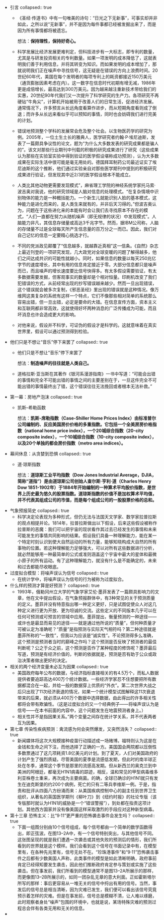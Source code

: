 - 引言
  collapsed:: true
	- 《圣经·传道书》中有一句唯美的诗句：“日光之下无新事”，可事实却并非如此，之所以说“无新事”，并不是因为每件事都已经被发掘出来了，而是因为所有事情都将被遗忘。
	  
	  想法：**保持理性，保持好奇心。**
	- 科学发展比经济发展更难判定，但科技进步有一大标志，即专利的数量，尤其是与研发投资相关的专利数量。如果一项发明的成本降低了，这就表明我们善于利用信息，并将其转变为知识。而如果发明的成本增加了，那就说明我们正在噪声中寻找信号，这无疑是在错误的方向上浪费时间。20世纪60年代，美国在每个发明者的每项专利上的耗资都接近150万美元（通货膨胀因素考虑在内）。这一数字在信息时代初期有增无减，1986年更是成倍增长，最高达到300万美元。因为越来越注重新技术带给我们的实惠，20世纪90年代我们又一次提升了科学研究的生产力。各项研究不再硬钻“牛角尖”，计算机开始被用于改善人们的日常生活，促进经济发展。通常情况下，许多预言从长远角度看算作进步，而从短期角度看则成了倒退；而许多从长远来看似乎可以预知的事情，同时也会妨碍我们进行完美的计划。
	- 错误地预测整个学科的发展常会危及整个社会。以生物医药学的研究为例。2005年，一位土生土长的雅典人，医学研究者约翰·P·埃尼迪斯，发表了一篇颇具争议性的论文，题为“为什么大多数发表的研究成果都是骗人的”。该文对那些行业期刊中刊载的积极的研究成果进行了研究（这些成果认为那些在实验室实验中得到验证的医学假设堪称成功预测），认为大多数成果在实际生活中很可能是毫无用处的。德国拜耳制药公司最近证实了埃尼迪斯的这个推断，他们通过实验亲自对那些医学期刊中提到的积极研究成果进行验证，但发现其中近2/3的医学假设根本不能成立。
	- 人类比其他动物更需要发现模式”，麻省理工学院的神经系统学家托马索·波吉奥对我说，他的研究领域是人脑对信息的处理模式。“在复杂情境中识别物体的能力是一种概括能力。一个新生儿就能识别人脸的基本模式，这种能力是进化而来的，是人类生来就有的，并非后天习得的。”但波吉奥认为，问题在于这些进化来的本能有时会让我们去寻找原本不存在的模式，“人们一直都在努力从随机噪声（即无规律的状况）中发现模式”。人脑能力非凡，其信息存储量或高达3千兆字节。然而，据IBM公司称，人脑的存储量不过是全球每天所产生信息量的百万分之一而已。因此，我们对自己记忆的信息一定要精心挑选才行。
	- 不同的党派政见颠覆了“信息越多，就越靠近真相”这一信条。《自然》杂志上最近刊登的一项研究发现，几大政党对全球变暖的问题了解得越多，他们之间达成共识的可能性就越小。同时，如果信息的数量以每天250兆亿字节的速度增长，其中有用的信息肯定接近于零。大部分信息都只是噪声而已，而且噪声的增长速度要比信号快得多。有太多假设需要验证，有太多数据需要发掘，但客观事实的数量却是个相对恒量。印刷机改变了我们犯错误的方式，从前经常出现的抄写错误越来越少。然而一旦出现错误，这个错误就会被多次复制，《邪恶圣经》里出现的错误就是这种情况。像万维网这类复杂的系统有这样一个特点，它们不像那些相对简单的系统那么容易出错，但一旦出错，必定是要命的大错。在信息宣传方面，资本主义和互联网都非常高效，这就使得好坏两种消息的广泛传播成为可能，而且坏消息也许会造成更大的影响。
	- 对他来说，假设并不科学，可证伪的假设才是科学的。这就意味着在真实世界里，假设可以通过预测得到检验。
- 他们只是不想让“音乐”停下来罢了
  collapsed:: true
	- 他们只是不想让“音乐”停下来罢了
	  
	  想法：**制造噪声的往往就是人类自己。**
	- 道格拉斯·亚当斯在其著作《银河系漫游指南》一书中写道：“可能会出错的事情和完全不可能出错的事情之间的主要差别在于，一旦这件完全不可能出错的事情最终出了错，这个错误往往无法挽回或者根本无法补救。”
- 第一幕：房地产泡沫
  collapsed:: true
	- 凯斯–希勒函数
	  
	  想法：**凯斯-席勒指数（Case-Shiller Home Prices Index）由标准普尔公司编制的、反应美国房价价格的多重指数。它包括一个全美房房价格指数（national home price index），一个20城综合指数（20-city composite index），一个10城综合指数（10-city composite index），以及20个单独的都会房价指数（metro area indices）。**
- 幕间休息：从贪婪到恐惧
  collapsed:: true
	- 道·琼斯指数
	  
	  想法：**道琼斯工业平均指数（Dow Jones Industrial Average，DJIA，简称“道指”）是由道琼斯公司创始人查尔斯·亨利·道（Charles Henry Dow 1851-1902年）于1884年开始编制的一种算术平均股价指数，是世界上历史最为悠久的股票指数。道琼斯指数的价值不是加权算术平均值，并不代表其组成公司的市值，而是每个组成公司的一股股票价格的总和。**
- 气象预报简史
  collapsed:: true
	- 科学决定论表现为多种形式，但仍无法与法国天文学家、数学家拉普拉斯的观点相提并论。1814年，拉普拉斯做出以下假设，后来这些假设被称作拉普斯的恶魔：我们可以把宇宙的现状看作其过去已经发生的事情和未来可能发生的事情共同影响的结果。假设我们具备一种理解能力，能在某一个特定时刻认识到使大自然运动的所有力量，能够知晓构成大自然的所有事物的位置。若这种理解能力足够强大，可以对所有这些数据进行分析，就必然能够用一种最简单的公式或准则涵盖这个宇宙中最大的星体和最微小原子的所有运动。有了这种理解能力，就没有什么是不能确定的，未来和过去都能尽收眼底。
- 过度拟合模型：将噪声误认为信号
  collapsed:: true
	- 在统计学中，将噪声误认为信号的行为被称为过度拟合。
- 什么样的预测才算是好预测？
  collapsed:: true
	- 1993年，俄勒冈州立大学的气象学家艾伦·墨菲发表了一篇颇具影响力的文章，他在文中提出假设，在气象预报群体中，有3种常见的关于预测质量的定义。墨菲并没有特意指出哪一种定义更好，只是试图促使众人对这几种定义进行更为开放、更为坦诚的交流。这些定义的不同版本几乎可以在任何可预测或可预言的领域中应用。墨菲提出，衡量预测的一种途径——或许也是最显而易见的途径——就是通过他所说的“质量”，但何种质量才可被认定为准确呢？“质量”是指预测与实际天气相符吗？第二种途径就是墨菲所称的“一致性”，但我以为应该是“诚实性”。不论预测得多么准确，这个预测是预测者当时的巅峰之作吗？这个预测是否反映了预测者的最佳判断呢？公之于众之前，这个预测是否作了某种程度的修饰呢？墨菲最后写道，预测是有经济价值的，判断的依据就是，预测是否有助于公众或政治决策者做出更好的决定。
- 相关的两个经济变量未必互为因果
  collapsed:: true
	- 美国政府每年公布的数据，与经济指标直接相关的有4.5万个，而私人数据提供者要追踪高达400万个统计数据。一些经济学家忍不住想要把所有数据都混合在一起，并给一般的数据穿上优质的“外衣”。第二次世界大战之后只出现了11次经济衰退的情况，如果一个统计模型试图解释这11次衰退带来的后果，就必须从400万个数据中选择数据，由此得出的许多相关性都将会带有欺骗性。（这是过度拟合的又一个经典例子——将噪声误认为是信号——在本书前面的内容中，这个问题发生在地震预测者身上。）
	- 相关性并不是指因果关系。”两个变量之间存在统计学关系，并不代表两者互为因果。
- 第七章 传染性疾病预测：禽流感为何会突然爆发，又突然消失？
  collapsed:: true
	- 新闻媒体将这次大规模接种疫苗行动描述成一场赌博。福特则认为这是在金钱和生命之间下注，而他选择了正确的一方。美国国会两院都以压倒性多数票通过了这几项耗资1.8亿美元的计划。到了夏天，人们对美国政府的计划产生了强烈质疑。尽管美国的夏季是流感低发期，但此时的南半球正处在冬季，通常这个季节是那里的流感高发期。但从新西兰的奥克兰到中美洲的阿根廷，都毫无H1N1病毒的踪迹，相反，温和常见的甲型病毒维多利亚株卷土重来，再次成为主要病菌。的确，全球已确诊的H1N1就只有发生在迪克斯堡的约200个病例，死亡的只有二等兵李维斯一例。于是，指责和批评从四面八方纷涌而来：从美国疾病控制中心的副主任到世界卫生组织，从著名的英国医学期刊《柳叶刀》到《纽约时报》的社论专版（该专版那时就认为H1N1的威胁是一个“错误警报”），到处都在指责这项计划。其他西方国家并没有像美国这样采取激烈的手段应对这种新型病毒。
- 第十三章 恐怖主义：比“9·11”更严重的恐怖袭击事件会发生吗？
  collapsed:: true
	- 下面一组图分别由10个信号组成，每个信号都由一个简单的数学函数得出，即正弦波。在图13–2A中，有一个信号特别突出，与其他信号不同。这张图呈现的就是我们遭遇一次袭击或其他失败的预测后的情形，我们所看到的世界就是这个模样。我们会看到这个信号在书面记录中有，在模型里有，在各种先兆里有，信号无处不在。“珍珠港事件”和“9·11”恐怖袭击事件之后都有少数美国人声称，此类事件的模型是如此清晰明确，政府事前肯定已经得知要发生袭击，因此他们推断政府肯定参与策划或实施了这些袭击。但在事发前，我们所看到的模型通常不是图13–2A所展示的那样，而更像图13–2B所展示的，如同一团杂乱无章的意大利面。正如霍斯塔尔所写的那样：事后更容易从一堆无关的信号中捋出有用的信号。当然，事发后的信号总是相当清晰，因为灾难已发生，我们便可以看出该信号究竟预示着怎样的灾难。但是在事发前，信号总是模糊不清，让人难以琢磨，此时观察者身处“噪声”包围的环境中，也就是说，某场特殊灾难的预测过程总会伴有各类无用和无关的信息。
-